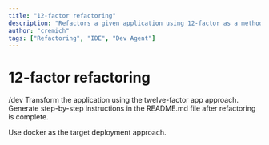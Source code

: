 ```yaml
---
title: "12-factor refactoring"
description: "Refactors a given application using 12-factor as a methodology for building software-as-a-service apps."
author: "cremich"
tags: ["Refactoring", "IDE", "Dev Agent"]
---
```


# 12-factor refactoring

/dev Transform the application using the twelve-factor app approach.
Generate step-by-step instructions in the README.md file after refactoring is complete.

Use docker as the target deployment approach.
